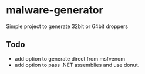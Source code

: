 # malware-generator

Simple project to generate 32bit or 64bit droppers

## Todo
* add option to generate direct from msfvenom
* add option to pass .NET assemblies and use donut.
